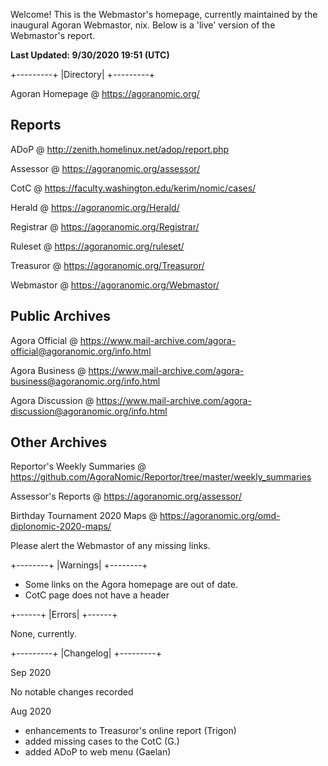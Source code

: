 Welcome! This is the Webmastor's homepage, currently maintained by the inaugural Agoran Webmastor, nix. Below is a 'live' version of the Webmastor's report.

**Last Updated: 9/30/2020 19:51 (UTC)**

+---------+
|Directory|
+---------+

Agoran Homepage @ https://agoranomic.org/

Reports
-------
ADoP @ http://zenith.homelinux.net/adop/report.php

Assessor @ https://agoranomic.org/assessor/

CotC @ https://faculty.washington.edu/kerim/nomic/cases/

Herald @ https://agoranomic.org/Herald/

Registrar @ https://agoranomic.org/Registrar/

Ruleset @ https://agoranomic.org/ruleset/

Treasuror @ https://agoranomic.org/Treasuror/

Webmastor @ https://agoranomic.org/Webmastor/

Public Archives
---------------
Agora Official @ https://www.mail-archive.com/agora-official@agoranomic.org/info.html

Agora Business @ https://www.mail-archive.com/agora-business@agoranomic.org/info.html

Agora Discussion @ https://www.mail-archive.com/agora-discussion@agoranomic.org/info.html 

Other Archives
--------------
Reportor's Weekly Summaries @ https://github.com/AgoraNomic/Reportor/tree/master/weekly_summaries

Assessor's Reports @ https://agoranomic.org/assessor/

Birthday Tournament 2020 Maps @ https://agoranomic.org/omd-diplonomic-2020-maps/

Please alert the Webmastor of any missing links.

+--------+
|Warnings|
+--------+

- Some links on the Agora homepage are out of date.
- CotC page does not have a header

+------+
|Errors|
+------+

None, currently.


+---------+
|Changelog|
+---------+

Sep 2020

No notable changes recorded

Aug 2020

- enhancements to Treasuror's online report (Trigon)
- added missing cases to the CotC (G.)
- added ADoP to web menu (Gaelan)

